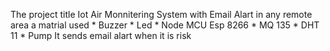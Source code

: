 The project title Iot Air Monnitering  System with Email Alart in any remote area 
a matrial used 
          * Buzzer 
          * Led 
          * Node MCU Esp 8266 
          * MQ 135 
          * DHT 11 
          * Pump 
It sends email alart when it is risk 
